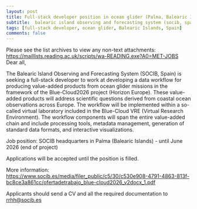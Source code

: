 ```yaml
---
layout: post
title: Full-stack developer position in ocean glider (Palma, Balearic Islands, Spain)
subtitle:  balearic island observing and forecasting system (socib, spain)
tags: [full-stack developer, ocean glider, Balearic Islands, Spain]
comments: false
---
```

Please see the list archives to view any non-text attachments: https://maillists.reading.ac.uk/scripts/wa-READING.exe?A0=MET-JOBS
Dear all, 

The Balearic Island Observing and Forecasting System (SOCIB, Spain) is seeking a full-stack developer to work at developing a data workflow for producing value-added products from ocean glider missions in the framework of the Blue-Cloud2026 project (Horizon Europe). These value-added products will address scientific questions derived from coastal ocean observations across Europe. The workflow will be implemented within a so-called virtual laboratory included in the Blue-Cloud VRE (Virtual Research Environment). The workflow components will span the entire value-added chain and include processing tools, metadata management, generation of standard data formats, and interactive visualizations.

Job position: SOCIB headquarters in Palma (Balearic Islands) - until June 2026 (end of project)

Applications will be accepted until the position is filled.

More information: https://www.socib.es/media/filer_public/c5/30/c530e908-4791-4863-813f-bc8ce3a861cc/ofertadetrabajo_blue-cloud2026_v2docx_1.pdf  

Applicants should send a CV and all the required documentation to
rrhh@socib.es

